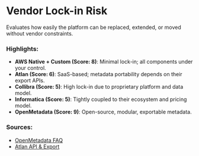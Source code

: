 # Vendor Lock-in Risk

Evaluates how easily the platform can be replaced, extended, or moved without vendor constraints.

### Highlights:

- **AWS Native + Custom (Score: 8)**: Minimal lock-in; all components under your control.
- **Atlan (Score: 6)**: SaaS-based; metadata portability depends on their export APIs.
- **Collibra (Score: 5)**: High lock-in due to proprietary platform and data model.
- **Informatica (Score: 5)**: Tightly coupled to their ecosystem and pricing model.
- **OpenMetadata (Score: 9)**: Open-source, modular, exportable metadata.

### Sources:
- [OpenMetadata FAQ](https://openmetadata.io/docs/faq/)
- [Atlan API & Export](https://developer.atlan.com/)
